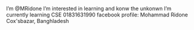 I’m @MRidone
I’m interested in learning and konw the unkonwn
I’m currently learning CSE
01831631990
facebook profile: Mohammad Ridone
Cox'sbazar, Banghladesh
